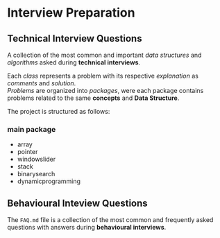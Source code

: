 # Interview Preparation

## Technical Interview Questions

A collection of the most common and important _data structures_ and _algorithms_ asked during **technical interviews**.

Each _class_ represents a problem with its respective _explanation_ as _comments_ and _solution_.  
_Problems_ are organized into _packages_, were each package contains problems related to the same **concepts** and **Data Structure**.

The project is structured as follows:

### main package

- array
- pointer
- windowslider
- stack
- binarysearch
- dynamicprogramming

## Behavioural Inteview Questions

The `FAQ.md` file is a collection of the most common and frequently asked questions with answers during **behavioural interviews**.
